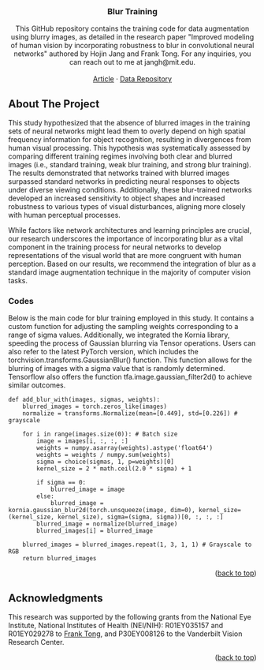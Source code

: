 <!-- PROJECT LOGO -->
<br />
<div align="center">

  <h3 align="center">Blur Training</h3>

  <p align="center">
    This GitHub repository contains the training code for data augmentation using blurry images, as detailed in the research paper "Improved modeling of human vision by incorporating robustness to blur in convolutional neural networks" authored by Hojin Jang and Frank Tong. For any inquiries, you can reach out to me at jangh@mit.edu.
    <br />
    <br />
    <a href="https://www.biorxiv.org/content/10.1101/2023.07.29.551089v1">Article</a>
    ·
    <a href="https://osf.io/upf5w/">Data Repository</a>
  </p>
</div>

<!-- ABOUT THE PROJECT -->
## About The Project

This study hypothesized that the absence of blurred images in the training sets of neural networks might lead them to overly depend on high spatial frequency information for object recognition, resulting in divergences from human visual processing. This hypothesis was systematically assessed by comparing different training regimes involving both clear and blurred images (i.e., standard training, weak blur training, and strong blur training). The results demonstrated that networks trained with blurred images surpassed standard networks in predicting neural responses to objects under diverse viewing conditions. Additionally, these blur-trained networks developed an increased sensitivity to object shapes and increased robustness to various types of visual disturbances, aligning more closely with human perceptual processes. 

While factors like network architectures and learning principles are crucial, our research underscores the importance of incorporating blur as a vital component in the training process for neural networks to develop representations of the visual world that are more congruent with human perception. Based on our results, we recommend the integration of blur as a standard image augmentation technique in the majority of computer vision tasks. 

### Codes

Below is the main code for blur training employed in this study. It contains a custom function for adjusting the sampling weights corresponding to a range of sigma values. Additionally, we integrated the Kornia library, speeding the process of Gaussian blurring via Tensor operations. Users can also refer to the latest PyTorch version, which includes the torchvision.transforms.GaussianBlur() function. This function allows for the blurring of images with a sigma value that is randomly determined. Tensorflow also offers the function tfa.image.gaussian_filter2d() to achieve similar outcomes. 

```
def add_blur_with(images, sigmas, weights):
    blurred_images = torch.zeros_like(images)
    normalize = transforms.Normalize(mean=[0.449], std=[0.226]) # grayscale

    for i in range(images.size(0)): # Batch size
        image = images[i, :, :, :]
        weights = numpy.asarray(weights).astype('float64')
        weights = weights / numpy.sum(weights)
        sigma = choice(sigmas, 1, p=weights)[0]
        kernel_size = 2 * math.ceil(2.0 * sigma) + 1

        if sigma == 0:
            blurred_image = image
        else:
            blurred_image = kornia.gaussian_blur2d(torch.unsqueeze(image, dim=0), kernel_size=(kernel_size, kernel_size), sigma=(sigma, sigma))[0, :, :, :]
        blurred_image = normalize(blurred_image)
        blurred_images[i] = blurred_image

    blurred_images = blurred_images.repeat(1, 3, 1, 1) # Grayscale to RGB
    return blurred_images

```

<p align="right">(<a href="#readme-top">back to top</a>)</p>


<!-- ACKNOWLEDGMENTS -->
## Acknowledgments

This research was supported by the following grants from the National Eye Institute, National Institutes of Health (NEI/NIH): R01EY035157 and R01EY029278 to [Frank Tong](http://www.psy.vanderbilt.edu/tonglab/web/Home.html), and P30EY008126 to the Vanderbilt Vision Research Center.

<p align="right">(<a href="#readme-top">back to top</a>)</p>



<!-- MARKDOWN LINKS & IMAGES -->
<!-- https://www.markdownguide.org/basic-syntax/#reference-style-links -->
[contributors-shield]: https://img.shields.io/github/contributors/othneildrew/Best-README-Template.svg?style=for-the-badge
[contributors-url]: https://github.com/othneildrew/Best-README-Template/graphs/contributors
[forks-shield]: https://img.shields.io/github/forks/othneildrew/Best-README-Template.svg?style=for-the-badge
[forks-url]: https://github.com/othneildrew/Best-README-Template/network/members
[stars-shield]: https://img.shields.io/github/stars/othneildrew/Best-README-Template.svg?style=for-the-badge
[stars-url]: https://github.com/othneildrew/Best-README-Template/stargazers
[issues-shield]: https://img.shields.io/github/issues/othneildrew/Best-README-Template.svg?style=for-the-badge
[issues-url]: https://github.com/othneildrew/Best-README-Template/issues
[license-shield]: https://img.shields.io/github/license/othneildrew/Best-README-Template.svg?style=for-the-badge
[license-url]: https://github.com/othneildrew/Best-README-Template/blob/master/LICENSE.txt
[linkedin-shield]: https://img.shields.io/badge/-LinkedIn-black.svg?style=for-the-badge&logo=linkedin&colorB=555
[linkedin-url]: https://linkedin.com/in/othneildrew
[product-screenshot]: images/screenshot.png
[Next.js]: https://img.shields.io/badge/next.js-000000?style=for-the-badge&logo=nextdotjs&logoColor=white
[Next-url]: https://nextjs.org/
[React.js]: https://img.shields.io/badge/React-20232A?style=for-the-badge&logo=react&logoColor=61DAFB
[React-url]: https://reactjs.org/
[Vue.js]: https://img.shields.io/badge/Vue.js-35495E?style=for-the-badge&logo=vuedotjs&logoColor=4FC08D
[Vue-url]: https://vuejs.org/
[Angular.io]: https://img.shields.io/badge/Angular-DD0031?style=for-the-badge&logo=angular&logoColor=white
[Angular-url]: https://angular.io/
[Svelte.dev]: https://img.shields.io/badge/Svelte-4A4A55?style=for-the-badge&logo=svelte&logoColor=FF3E00
[Svelte-url]: https://svelte.dev/
[Laravel.com]: https://img.shields.io/badge/Laravel-FF2D20?style=for-the-badge&logo=laravel&logoColor=white
[Laravel-url]: https://laravel.com
[Bootstrap.com]: https://img.shields.io/badge/Bootstrap-563D7C?style=for-the-badge&logo=bootstrap&logoColor=white
[Bootstrap-url]: https://getbootstrap.com
[JQuery.com]: https://img.shields.io/badge/jQuery-0769AD?style=for-the-badge&logo=jquery&logoColor=white
[JQuery-url]: https://jquery.com 
